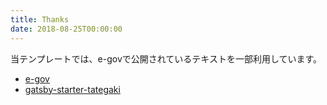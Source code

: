 ```yaml
---
title: Thanks
date: 2018-08-25T00:00:00
---
```


当テンプレートでは、e-govで公開されているテキストを一部利用しています。

- [e-gov](http://elaws.e-gov.go.jp/search/elawsSearch/elaws_search/lsg0500/detail?lawId=321CONSTITUTION)
- [gatsby-starter-tategaki](https://github.com/kentork/gatsby-starter-tategaki)
